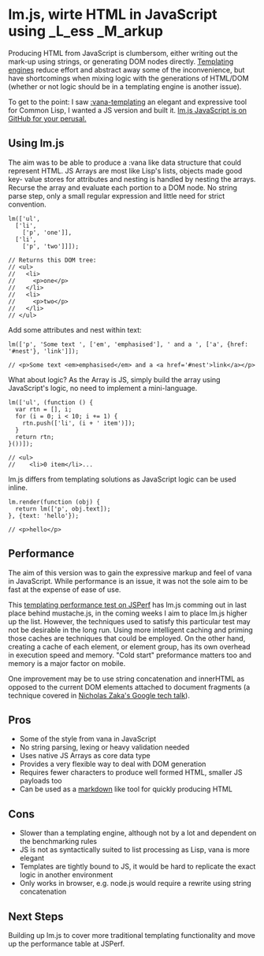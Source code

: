 lm.js, wirte HTML in JavaScript using _L_ess _M_arkup
=====================================================

Producing HTML from JavaScript is clumbersom, either writing out the mark-up
using strings, or generating DOM nodes directly. [Templating engines][1]
reduce effort and abstract away some of the inconvenience, but have
shortcomings when mixing logic with the generations of HTML/DOM (whether or
not logic should be in a templating engine is another issue).

To get to the point: I saw [:vana-templating][2] an elegant and expressive
tool for Common Lisp, I wanted a JS version and built it. [lm.js JavaScript is
on GitHub for your perusal.][3]

Using lm.js
-----------

The aim was to be able to produce a :vana like data structure that could
represent HTML. JS Arrays are most like Lisp's lists, objects made good key-
value stores for attributes and nesting is handled by nesting the arrays.
Recurse the array and evaluate each portion to a DOM node. No string parse
step, only a small regular expression and little need for strict convention.

    
    lm(['ul',
      ['li',
        ['p', 'one']],
      ['li',
        ['p', 'two']]]);
    
    // Returns this DOM tree:
    // <ul>
    //   <li>
    //     <p>one</p>
    //   </li>
    //   <li>
    //     <p>two</p>
    //   </li>
    // </ul>

Add some attributes and nest within text:

    
    lm(['p', 'Some text ', ['em', 'emphasised'], ' and a ', ['a', {href: '#nest'}, 'link']]);
    
    // <p>Some text <em>emphasised</em> and a <a href='#nest'>link</a></p>

What about logic? As the Array is JS, simply build the array using
JavaScript's logic, no need to implement a mini-language.

    
    lm(['ul', (function () {
      var rtn = [], i;
      for (i = 0; i < 10; i += 1) {
        rtn.push(['li', (i + ' item')]);
      }
      return rtn;
    }())]);
    
    // <ul>
    //    <li>0 item</li>...

lm.js differs from templating solutions as JavaScript logic can be used
inline.

    
    lm.render(function (obj) {
      return lm(['p', obj.text]);
    }, {text: 'hello'});
    
    // <p>hello</p>

Performance
-----------

The aim of this version was to gain the expressive markup and feel of vana in
JavaScript. While performance is an issue, it was not the sole aim to be fast
at the expense of ease of use.

This [templating performance test on JSPerf][4] has lm.js comming out in last
place behind mustache.js, in the coming weeks I aim to place lm.js higher up
the list. However, the techniques used to satisfy this particular test may not
be desirable in the long run. Using more intelligent caching and priming those
caches are techniques that could be employed. On the other hand, creating a
cache of each element, or element group, has its own overhead in execution
speed and memory. "Cold start" preformance matters too and memory is a major
factor on mobile.

One improvement may be to use string concatenation and innerHTML as opposed to
the current DOM elements attached to document fragments (a technique covered
in [Nicholas Zaka's Google tech talk][5]).

Pros
----

  * Some of the style from vana in JavaScript
  * No string parsing, lexing or heavy validation needed
  * Uses native JS Arrays as core data type
  * Provides a very flexible way to deal with DOM generation
  * Requires fewer characters to produce well formed HTML, smaller JS payloads too
  * Can be used as a [markdown][6] like tool for quickly producing HTML

Cons
----

  * Slower than a templating engine, although not by a lot and dependent on the benchmarking rules
  * JS is not as syntactically suited to list processing as Lisp, vana is more elegant
  * Templates are tightly bound to JS, it would be hard to replicate the exact logic in another environment
  * Only works in browser, e.g. node.js would require a rewrite using string concatenation

Next Steps
----------

Building up lm.js to cover more traditional templating functionality and move
up the performance table at JSPerf.

   [1]: http://www.delicious.com/rudenoise/template
   [2]: http://trapm.com/vana-templating-an-utterly-sensible-templatin
   [3]: https://github.com/rudenoise/LM.JS 
   [4]: http://jsperf.com/dom-vs-innerhtml-based-templating/130
   [5]: http://www.youtube.com/watch?v=mHtdZgou0qU
   [6]: http://daringfireball.net/projects/markdown/

